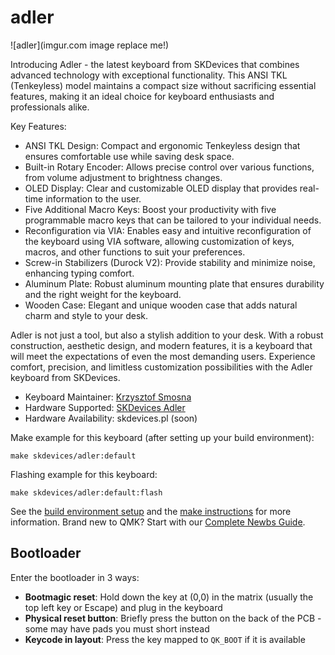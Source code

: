 # adler

![adler](imgur.com image replace me!)

Introducing Adler - the latest keyboard from SKDevices that combines advanced technology with exceptional functionality. This ANSI TKL (Tenkeyless) model maintains a compact size without sacrificing essential features, making it an ideal choice for keyboard enthusiasts and professionals alike.

Key Features:
 - ANSI TKL Design: Compact and ergonomic Tenkeyless design that ensures comfortable use while saving desk space.
 - Built-in Rotary Encoder: Allows precise control over various functions, from volume adjustment to brightness changes.
 - OLED Display: Clear and customizable OLED display that provides real-time information to the user.
 - Five Additional Macro Keys: Boost your productivity with five programmable macro keys that can be tailored to your individual needs.
 - Reconfiguration via VIA: Enables easy and intuitive reconfiguration of the keyboard using VIA software, allowing customization of keys, macros, and other functions to suit your preferences.
 - Screw-in Stabilizers (Durock V2): Provide stability and minimize noise, enhancing typing comfort.
 - Aluminum Plate: Robust aluminum mounting plate that ensures durability and the right weight for the keyboard.
 - Wooden Case: Elegant and unique wooden case that adds natural charm and style to your desk.

Adler is not just a tool, but also a stylish addition to your desk. With a robust construction, aesthetic design, and modern features, it is a keyboard that will meet the expectations of even the most demanding users. Experience comfort, precision, and limitless customization possibilities with the Adler keyboard from SKDevices.

* Keyboard Maintainer: [Krzysztof Smosna](https://github.com/ksmosna)
* Hardware Supported: [SKDevices Adler](https://skdevices.pl/)
* Hardware Availability: skdevices.pl (soon)

Make example for this keyboard (after setting up your build environment):

    make skdevices/adler:default

Flashing example for this keyboard:

    make skdevices/adler:default:flash

See the [build environment setup](https://docs.qmk.fm/#/getting_started_build_tools) and the [make instructions](https://docs.qmk.fm/#/getting_started_make_guide) for more information. Brand new to QMK? Start with our [Complete Newbs Guide](https://docs.qmk.fm/#/newbs).

## Bootloader

Enter the bootloader in 3 ways:

* **Bootmagic reset**: Hold down the key at (0,0) in the matrix (usually the top left key or Escape) and plug in the keyboard
* **Physical reset button**: Briefly press the button on the back of the PCB - some may have pads you must short instead
* **Keycode in layout**: Press the key mapped to `QK_BOOT` if it is available
